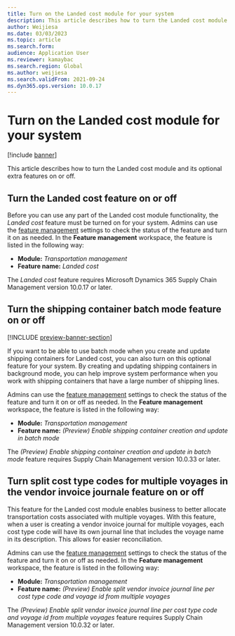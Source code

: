 ```yaml
---
title: Turn on the Landed cost module for your system
description: This article describes how to turn the Landed cost module and its optional extra features on or off.
author: Weijiesa
ms.date: 03/03/2023
ms.topic: article
ms.search.form:
audience: Application User
ms.reviewer: kamaybac
ms.search.region: Global
ms.author: weijiesa
ms.search.validFrom: 2021-09-24
ms.dyn365.ops.version: 10.0.17
---
```


# Turn on the Landed cost module for your system

[!include [banner](../includes/banner.md)]

This article describes how to turn the Landed cost module and its optional extra features on or off.

## Turn the Landed cost feature on or off

Before you can use any part of the Landed cost module functionality, the *Landed cost* feature must be turned on for your system. Admins can use the [feature management](../../fin-ops-core/fin-ops/get-started/feature-management/feature-management-overview.md) settings to check the status of the feature and turn it on as needed. In the **Feature management** workspace, the feature is listed in the following way:

- **Module:** *Transportation management*
- **Feature name:** *Landed cost*

The *Landed cost* feature requires Microsoft Dynamics 365 Supply Chain Management version 10.0.17 or later.

## Turn the shipping container batch mode feature on or off

[!INCLUDE [preview-banner-section](../../includes/preview-banner-section.md)]

If you want to be able to use batch mode when you create and update shipping containers for Landed cost, you can also turn on this optional feature for your system. By creating and updating shipping containers in background mode, you can help improve system performance when you work with shipping containers that have a large number of shipping lines.

Admins can use the [feature management](../../fin-ops-core/fin-ops/get-started/feature-management/feature-management-overview.md) settings to check the status of the feature and turn it on or off as needed. In the **Feature management** workspace, the feature is listed in the following way:

- **Module:** *Transportation management*
- **Feature name:** *(Preview) Enable shipping container creation and update in batch mode*

The *(Preview) Enable shipping container creation and update in batch mode* feature requires Supply Chain Management version 10.0.33 or later.

## Turn split cost type codes for multiple voyages in the vendor invoice journale feature on or off

This feature for the Landed cost module enables business to better allocate transportation costs associated with multiple voyages. With this feature, when a user is creating a vendor invoice journal for multiple voyages, each cost type code will have its own journal line that includes the voyage name in its description. This allows for easier reconciliation. 

Admins can use the [feature management](../../fin-ops-core/fin-ops/get-started/feature-management/feature-management-overview.md) settings to check the status of the feature and turn it on or off as needed. In the **Feature management** workspace, the feature is listed in the following way:

- **Module:** *Transportation management*
- **Feature name:** *(Preview) Enable split vendor invoice journal line per cost type code and voyage id from multiple voyages*

The *(Preview) Enable split vendor invoice journal line per cost type code and voyage id from multiple voyages* feature requires Supply Chain Management version 10.0.32 or later.
